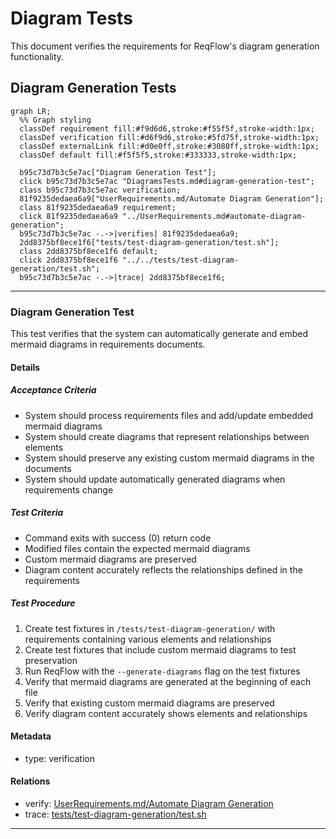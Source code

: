 # Diagram Tests

This document verifies the requirements for ReqFlow's diagram generation functionality.

## Diagram Generation Tests
```mermaid
graph LR;
  %% Graph styling
  classDef requirement fill:#f9d6d6,stroke:#f55f5f,stroke-width:1px;
  classDef verification fill:#d6f9d6,stroke:#5fd75f,stroke-width:1px;
  classDef externalLink fill:#d0e0ff,stroke:#3080ff,stroke-width:1px;
  classDef default fill:#f5f5f5,stroke:#333333,stroke-width:1px;

  b95c73d7b3c5e7ac["Diagram Generation Test"];
  click b95c73d7b3c5e7ac "DiagramsTests.md#diagram-generation-test";
  class b95c73d7b3c5e7ac verification;
  81f9235dedaea6a9["UserRequirements.md/Automate Diagram Generation"];
  class 81f9235dedaea6a9 requirement;
  click 81f9235dedaea6a9 "../UserRequirements.md#automate-diagram-generation";
  b95c73d7b3c5e7ac -.->|verifies| 81f9235dedaea6a9;
  2dd8375bf8ece1f6["tests/test-diagram-generation/test.sh"];
  class 2dd8375bf8ece1f6 default;
  click 2dd8375bf8ece1f6 "../../tests/test-diagram-generation/test.sh";
  b95c73d7b3c5e7ac -.->|trace| 2dd8375bf8ece1f6;
```

---

### Diagram Generation Test

This test verifies that the system can automatically generate and embed mermaid diagrams in requirements documents.

#### Details 

##### Acceptance Criteria
- System should process requirements files and add/update embedded mermaid diagrams
- System should create diagrams that represent relationships between elements
- System should preserve any existing custom mermaid diagrams in the documents
- System should update automatically generated diagrams when requirements change

##### Test Criteria
- Command exits with success (0) return code
- Modified files contain the expected mermaid diagrams
- Custom mermaid diagrams are preserved 
- Diagram content accurately reflects the relationships defined in the requirements

##### Test Procedure
1. Create test fixtures in `/tests/test-diagram-generation/` with requirements containing various elements and relationships
2. Create test fixtures that include custom mermaid diagrams to test preservation
3. Run ReqFlow with the `--generate-diagrams` flag on the test fixtures
4. Verify that mermaid diagrams are generated at the beginning of each file
5. Verify that existing custom mermaid diagrams are preserved
6. Verify diagram content accurately shows elements and relationships

#### Metadata
  * type: verification

#### Relations
  * verify: [UserRequirements.md/Automate Diagram Generation](../UserRequirements.md#automate-diagram-generation)
  * trace: [tests/test-diagram-generation/test.sh](../../tests/test-diagram-generation/test.sh)

---